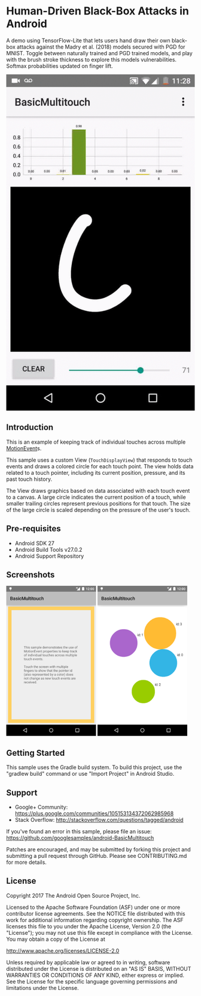 
Human-Driven Black-Box Attacks in Android
===================================

A demo using TensorFlow-Lite that lets users hand draw their own black-box 
attacks against the Madry et al. (2018) models secured with PGD for MNIST.
Toggle between naturally trained and PGD trained models, and play with 
the brush stroke thickness to explore this models vulnerabilities.
Softmax probabilities updated on finger lift. 

![Alt Text](demo_zero_opt.gif)

Introduction
------------

This is an example of keeping track of individual touches across multiple
[MotionEvent][1]s.

This sample uses a custom View (`TouchDisplayView`) that responds to
touch events and draws a colored circle for each touch point. The view holds
data related to a touch pointer, including its current position, pressure,
and its past touch history.

The View draws graphics based on data associated with each touch event to a
canvas. A large circle indicates the current position of a touch, while smaller
trailing circles represent previous positions for that touch.
The size of the large circle is scaled depending on the pressure of the user's
touch.

[1]: http://developer.android.com/reference/android/view/MotionEvent.html

Pre-requisites
--------------

- Android SDK 27
- Android Build Tools v27.0.2
- Android Support Repository

Screenshots
-------------

<img src="screenshots/intro.png" height="400" alt="Screenshot"/> <img src="screenshots/touches.png" height="400" alt="Screenshot"/> 

Getting Started
---------------

This sample uses the Gradle build system. To build this project, use the
"gradlew build" command or use "Import Project" in Android Studio.

Support
-------

- Google+ Community: https://plus.google.com/communities/105153134372062985968
- Stack Overflow: http://stackoverflow.com/questions/tagged/android

If you've found an error in this sample, please file an issue:
https://github.com/googlesamples/android-BasicMultitouch

Patches are encouraged, and may be submitted by forking this project and
submitting a pull request through GitHub. Please see CONTRIBUTING.md for more details.

License
-------

Copyright 2017 The Android Open Source Project, Inc.

Licensed to the Apache Software Foundation (ASF) under one or more contributor
license agreements.  See the NOTICE file distributed with this work for
additional information regarding copyright ownership.  The ASF licenses this
file to you under the Apache License, Version 2.0 (the "License"); you may not
use this file except in compliance with the License.  You may obtain a copy of
the License at

http://www.apache.org/licenses/LICENSE-2.0

Unless required by applicable law or agreed to in writing, software
distributed under the License is distributed on an "AS IS" BASIS, WITHOUT
WARRANTIES OR CONDITIONS OF ANY KIND, either express or implied.  See the
License for the specific language governing permissions and limitations under
the License.
